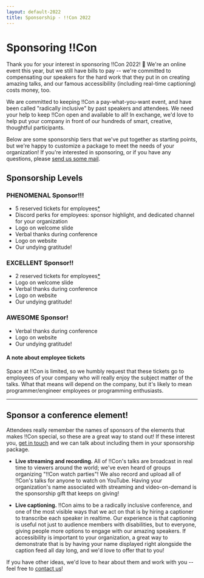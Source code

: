```yaml
---
layout: default-2022
title: Sponsorship - !!Con 2022
---
```


# Sponsoring !!Con

Thank you for your interest in sponsoring !!Con 2022!  💜 We're an online
event this year, but we still have bills to pay -- we're committed to
compensating our speakers for the hard work that they put in on creating
amazing talks, and our famous accessibility (including real-time captioning)
costs money, too.

We are committed to keeping !!Con a pay-what-you-want event, and have
been called "radically inclusive" by past speakers and attendees. We
need your help to keep !!Con open and available to all!  In exchange, we'd
love to help put your company in front of our hundreds of smart, creative,
thoughtful participants.

Below are some sponsorship tiers that we've put together as starting points,
but we're happy to customize a package to meet the needs of your
organization!  If you're interested in sponsoring, or if you have any
questions, please [send us some
mail](mailto:2022-organizers@exclamation.foundation).

## Sponsorship Levels

### PHENOMENAL Sponsor!!!

* 5 reserved tickets for employees[*](#note-on-tickets)
* Discord perks for employees: sponsor highlight, and dedicated channel
  for your organization
* Logo on welcome slide
* Verbal thanks during conference
* Logo on website
* Our undying gratitude!

### EXCELLENT Sponsor!!
* 2 reserved tickets for employees[*](#note-on-tickets)
* Logo on welcome slide
* Verbal thanks during conference
* Logo on website
* Our undying gratitude!

### AWESOME Sponsor!

* Verbal thanks during conference
* Logo on website
* Our undying gratitude!

<a name="note-on-tickets"></a>

#### A note about employee tickets

Space at !!Con is limited, so we humbly request that these tickets go
to employees of your company who will really enjoy the subject matter
of the talks.  What that means will depend on the company, but it's
likely to mean programmer/engineer employees or programming
enthusiasts.

---

## Sponsor a conference element!

Attendees really remember the names of sponsors of the elements that makes
!!Con special, so these are a great way to stand out!  If these interest you,
[get in touch](mailto:2022-organizers@exclamation.foundation) and we can talk
about including them in your sponsorship package.

* **Live streaming and recording.** All of !!Con's talks are broadcast
  in real time to viewers around the world; we've even heard of groups
  organizing "!!Con watch parties"!  We also record and upload all of
  !!Con's talks for anyone to watch on YouTube.  Having your
  organization's name associated with streaming and video-on-demand is the
  sponsorship gift that keeps on giving!

* **Live captioning.** !!Con aims to be a radically inclusive
  conference, and one of the most visible ways that we act on that is by
  hiring a captioner to transcribe each speaker in realtime.  Our experience
  is that captioning is useful not just to audience members with
  disabilities, but to everyone, giving people more options to engage with
  our amazing speakers.  If accessibility is important to your organization,
  a great way to demonstrate that is by having your name displayed right
  alongside the caption feed all day long, and we'd love to offer that to
  you!

If you have other ideas, we'd love to hear about them and work with you -- feel
free to [contact us](mailto:2022-organizers@exclamation.foundation)!
